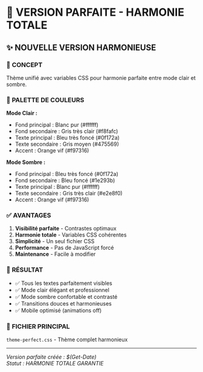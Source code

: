 # 🎨 VERSION PARFAITE - HARMONIE TOTALE

## ✨ **NOUVELLE VERSION HARMONIEUSE**

### 🎯 **CONCEPT**
Thème unifié avec variables CSS pour harmonie parfaite entre mode clair et sombre.

### 🎨 **PALETTE DE COULEURS**

**Mode Clair :**
- Fond principal : Blanc pur (#ffffff)
- Fond secondaire : Gris très clair (#f8fafc)
- Texte principal : Bleu très foncé (#0f172a)
- Texte secondaire : Gris moyen (#475569)
- Accent : Orange vif (#f97316)

**Mode Sombre :**
- Fond principal : Bleu très foncé (#0f172a)
- Fond secondaire : Bleu foncé (#1e293b)
- Texte principal : Blanc pur (#ffffff)
- Texte secondaire : Gris très clair (#e2e8f0)
- Accent : Orange vif (#f97316)

### ✅ **AVANTAGES**

1. **Visibilité parfaite** - Contrastes optimaux
2. **Harmonie totale** - Variables CSS cohérentes
3. **Simplicité** - Un seul fichier CSS
4. **Performance** - Pas de JavaScript forcé
5. **Maintenance** - Facile à modifier

### 🚀 **RÉSULTAT**

- ✅ Tous les textes parfaitement visibles
- ✅ Mode clair élégant et professionnel
- ✅ Mode sombre confortable et contrasté
- ✅ Transitions douces et harmonieuses
- ✅ Mobile optimisé (animations off)

### 📁 **FICHIER PRINCIPAL**
`theme-perfect.css` - Thème complet harmonieux

---
*Version parfaite créée : $(Get-Date)*  
*Statut : HARMONIE TOTALE GARANTIE*